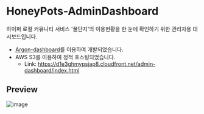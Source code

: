 # HoneyPots-AdminDashboard
하이퍼 로컬 커뮤니티 서비스 '꿀단지'의 이용현황을 한 눈에 확인하기 위한 관리자용 대시보드입니다.

- [Argon-dashboard](https://www.creative-tim.com/product/argon-dashboard)를 이용하여 개발되었습니다.
- AWS S3를 이용하여 정적 호스팅되었습니다.
  - Link: https://d1e3ghmypsjap8.cloudfront.net/admin-dashboard/index.html

## Preview
![image](https://user-images.githubusercontent.com/61186671/187340492-de870415-c86c-4ec9-b65e-f2a9088b6780.png)
